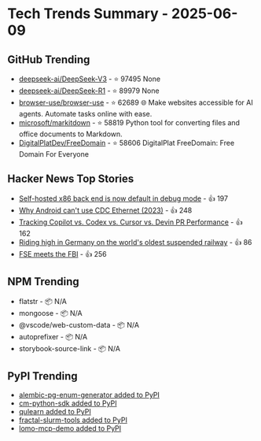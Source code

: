 # Tech Trends Summary - 2025-06-09

## GitHub Trending
- [deepseek-ai/DeepSeek-V3](https://github.com/deepseek-ai/DeepSeek-V3) - ⭐ 97495
  None
- [deepseek-ai/DeepSeek-R1](https://github.com/deepseek-ai/DeepSeek-R1) - ⭐ 89979
  None
- [browser-use/browser-use](https://github.com/browser-use/browser-use) - ⭐ 62689
  🌐 Make websites accessible for AI agents. Automate tasks online with ease.
- [microsoft/markitdown](https://github.com/microsoft/markitdown) - ⭐ 58819
  Python tool for converting files and office documents to Markdown.
- [DigitalPlatDev/FreeDomain](https://github.com/DigitalPlatDev/FreeDomain) - ⭐ 58606
  DigitalPlat FreeDomain: Free Domain For Everyone

## Hacker News Top Stories
- [Self-hosted x86 back end is now default in debug mode](https://ziglang.org/devlog/2025/#2025-06-08) - 👍 197
- [Why Android can't use CDC Ethernet (2023)](https://jordemort.dev/blog/why-android-cant-use-cdc-ethernet/) - 👍 248
- [Tracking Copilot vs. Codex vs. Cursor vs. Devin PR Performance](https://aavetis.github.io/ai-pr-watcher/) - 👍 162
- [Riding high in Germany on the world's oldest suspended railway](https://www.theguardian.com/travel/2025/jun/09/riding-high-in-germany-on-the-worlds-oldest-suspended-railway) - 👍 86
- [FSE meets the FBI](https://blog.freespeechextremist.com/blog/fse-vs-fbi.html) - 👍 256

## NPM Trending
- flatstr - 📦 N/A
- mongoose - 📦 N/A
- @vscode/web-custom-data - 📦 N/A
- autoprefixer - 📦 N/A
- storybook-source-link - 📦 N/A

## PyPI Trending
- [alembic-pg-enum-generator added to PyPI](https://pypi.org/project/alembic-pg-enum-generator/)
- [cm-python-sdk added to PyPI](https://pypi.org/project/cm-python-sdk/)
- [qulearn added to PyPI](https://pypi.org/project/qulearn/)
- [fractal-slurm-tools added to PyPI](https://pypi.org/project/fractal-slurm-tools/)
- [lomo-mcp-demo added to PyPI](https://pypi.org/project/lomo-mcp-demo/)
